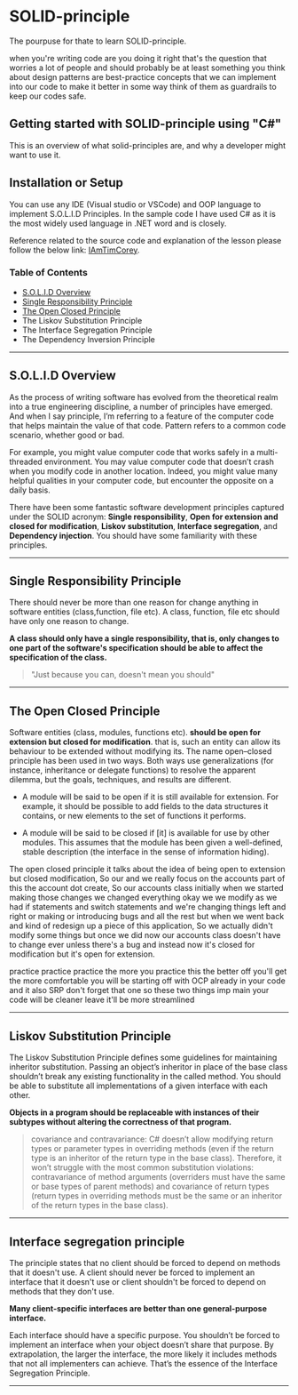 # SOLID-principle

The pourpuse for thate to learn SOLID-principle.

when you're writing code are you doing it right that's the question that worries a lot of people and should probably be at least something you think about design patterns are best-practice concepts that we can implement into our code to make it better in some way think of them as guardrails to keep our codes safe.

## Getting started with SOLID-principle using "C#"

This is an overview of what solid-principles are, and why a developer might want to use it.

## Installation or Setup

You can use any IDE (Visual studio or VSCode) and OOP language to implement S.O.L.I.D Principles. In the sample code I
have used C# as it is the most widely used language in .NET word and is closely.

Reference related to the source code and explanation of the lesson please follow the below link:
[IAmTimCorey](https://www.youtube.com/user/IAmTimCorey/videos "The best easy videos for developers").

### Table of Contents

- [S.O.L.I.D Overview](https://github.com/mmousa8189/SOLID-principle/blob/master/README.md#solid-overview)
- [Single Responsibility Principle](https://github.com/mmousa8189/SOLID-principle/blob/master/README.md#single-responsibility-principle)
- [The Open Closed Principle](https://github.com/mmousa8189/SOLID-principle/blob/master/README.md#the-open-closed-principle)
- The Liskov Substitution Principle
- The Interface Segregation Principle
- The Dependency Inversion Principle

-------------------------------------------------------------

## S.O.L.I.D Overview

As the process of writing software has evolved from the theoretical realm into a true engineering discipline, a number of principles have emerged. And when I say principle, I’m referring to a feature of the computer code that helps maintain the value of that code. Pattern refers to a common code scenario, whether good or bad.

For example, you might value computer code that works safely in a multi-threaded environment. You may value computer code that doesn’t crash when you modify code in another location. Indeed, you might value many helpful qualities in your computer code, but encounter the opposite on a daily basis.

There have been some fantastic software development principles captured under the SOLID acronym:
 **Single responsibility**, **Open for extension and closed for modification**, **Liskov substitution**, **Interface segregation**, and **Dependency injection**. You should have some familiarity with these principles.

-------------------------------------------------------------

## Single Responsibility Principle

There should never be more than one reason for change anything in software entities (class,function, file etc). A class, function, file etc should have only one reason to change.

**A class should only have a single responsibility, that is, only changes to one part of the software's specification should be able to affect the specification of the class.**

> "Just because you can, doesn't mean you should"  

-------------------------------------------------------------

## The Open Closed Principle

Software entities (class, modules, functions etc).
**should be open for extension but closed for modification**.
that is, such an entity can allow its behaviour to be extended without modifying its.
The name open–closed principle has been used in two ways. Both ways use generalizations (for instance, inheritance or delegate functions) to resolve the apparent dilemma, but the goals, techniques, and results are different.

- A module will be said to be open if it is still available for extension. For example, it should be possible to add fields to the data structures it contains, or new elements to the set of functions it performs.

- A module will be said to be closed if [it] is available for use by other modules. This assumes that the module has been given a well-defined, stable description (the interface in the sense of information hiding).

The open closed principle
it talks about the idea of being open to extension but closed modification,
So our and we really focus on the accounts part of this the account dot create,
So our accounts class initially when we started making those changes we changed everything okay we we modify as we had if statements and switch statements and we're changing things left and right or making or introducing bugs and all the rest but when we went back and kind of redesign up a piece of this application,
So we actually didn't modify some things but once we did now our accounts class doesn't have to change ever unless there's a bug and instead now it's closed for modification but it's open for extension.

practice practice practice the more you practice this the better off you'll get the more comfortable you will be starting off with OCP already in your code and it also SRP don't forget that one so these two things imp main your code will be cleaner leave it'll be more streamlined

-------------------------------------------------------------

## Liskov Substitution Principle

The Liskov Substitution Principle defines some guidelines for maintaining inheritor substitution. Passing an object’s inheritor in place of the base class shouldn’t break any existing functionality in the called method. You should be able to substitute all implementations of a given interface with each other.

**Objects in a program should be replaceable with instances of their subtypes without altering the correctness of that program.**

>covariance and contravariance:
>C# doesn’t allow modifying return types or parameter types in overriding methods (even if the return type is an inheritor of the return type in the base class). Therefore, it won’t struggle with the most common substitution violations: contravariance of method arguments (overriders must have the same or base types of parent methods) and covariance of return types (return types in overriding methods must be the same or an inheritor of the return types in the base class).

-------------------------------------------------------------

## Interface segregation principle

The principle states that no client should be forced to depend on methods that it doesn't use. A
client should never be forced to implement an interface that it doesn't use or client shouldn't be
forced to depend on methods that they don't use.

**Many client-specific interfaces are better than one general-purpose interface.**

Each interface should have a specific purpose. You shouldn’t be forced to implement an interface when your object doesn’t share that purpose. By extrapolation, the larger the interface, the more likely it includes methods that not all implementers can achieve. That’s the essence of the Interface Segregation Principle.

-------------------------------------------------------------
